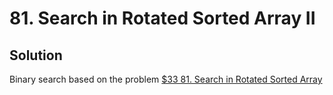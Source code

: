 # 81. Search in Rotated Sorted Array II

## Solution

Binary search based on the problem [$33 81. Search in Rotated Sorted Array](https://github.com/BASARANOMO/leetcode-cpp/tree/main/solutions/Medium/33.%20Search%20in%20Rotated%20Sorted%20Array)

